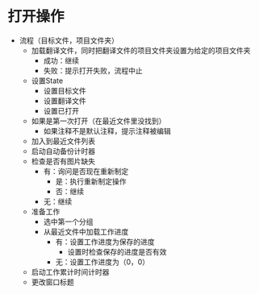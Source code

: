 # 打开操作

 - 流程（目标文件，项目文件夹）
   - 加载翻译文件，同时把翻译文件的项目文件夹设置为给定的项目文件夹
     - 成功：继续
     - 失败：提示打开失败，流程中止
   - 设置State
     - 设置目标文件
     - 设置翻译文件
     - 设置已打开
   - 如果是第一次打开（在最近文件里没找到）
     - 如果注释不是默认注释，提示注释被编辑
   - 加入到最近文件列表
   - 启动自动备份计时器
   - 检查是否有图片缺失
     - 有：询问是否现在重新制定
       - 是：执行重新制定操作
       - 否：继续
     - 无：继续
   - 准备工作
     - 选中第一个分组
     - 从最近文件中加载工作进度
       - 有：设置工作进度为保存的进度
         - 设置时检查保存的进度是否有效
       - 无：设置工作进度为（0，0）
   - 启动工作累计时间计时器
   - 更改窗口标题
